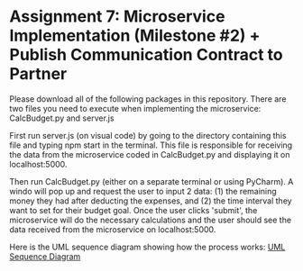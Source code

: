 # Assignment 7: Microservice Implementation (Milestone #2) + Publish Communication Contract to Partner

Please download all of the following packages in this repository.
There are two files you need to execute when implementing the microservice: CalcBudget.py and server.js

First run server.js (on visual code) by going to the directory containing this file and typing npm start in the terminal. This file is responsible for receiving the data from the microservice coded in CalcBudget.py and displaying it on localhost:5000.

Then run CalcBudget.py (either on a separate terminal or using PyCharm). A windo will pop up and request the user to input 2 data: (1) the remaining money they had after deducting the expenses, and (2) the time interval they want to set for their budget goal. Once the user clicks 'submit', the microservice will do the necessary calculations and the user should see the data received from the microservice on localhost:5000.

Here is the UML sequence diagram showing how the process works:
[UML Sequence Diagram](UML_seq_diagram.png)

